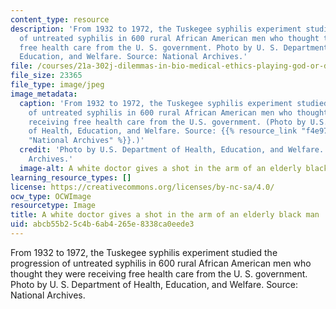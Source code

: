 ```yaml
---
content_type: resource
description: 'From 1932 to 1972, the Tuskegee syphilis experiment studied the progression
  of untreated syphilis in 600 rural African American men who thought they were receiving
  free health care from the U. S. government. Photo by U. S. Department of Health,
  Education, and Welfare. Source: National Archives.'
file: /courses/21a-302j-dilemmas-in-bio-medical-ethics-playing-god-or-doing-good-fall-2013/abcb55b25c4b6ab4265e8338ca0eede3_21a-302jf13.jpg
file_size: 23365
file_type: image/jpeg
image_metadata:
  caption: 'From 1932 to 1972, the Tuskegee syphilis experiment studied the progression
    of untreated syphilis in 600 rural African American men who thought they were
    receiving free health care from the U.S. government. (Photo by U.S. Department
    of Health, Education, and Welfare. Source: {{% resource_link "f4e97100-6308-4648-a6ae-95504eb33ed6"
    "National Archives" %}}.)'
  credit: 'Photo by U.S. Department of Health, Education, and Welfare. Source: National
    Archives.'
  image-alt: A white doctor gives a shot in the arm of an elderly black man.
learning_resource_types: []
license: https://creativecommons.org/licenses/by-nc-sa/4.0/
ocw_type: OCWImage
resourcetype: Image
title: A white doctor gives a shot in the arm of an elderly black man
uid: abcb55b2-5c4b-6ab4-265e-8338ca0eede3
---
```

From 1932 to 1972, the Tuskegee syphilis experiment studied the progression of untreated syphilis in 600 rural African American men who thought they were receiving free health care from the U. S. government. Photo by U. S. Department of Health, Education, and Welfare. Source: National Archives.